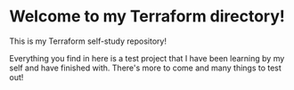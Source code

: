 <h1>Welcome to my Terraform directory!</h1>
This is my Terraform self-study repository!

Everything you find in here is a test project that I have been learning by my self and have finished with. There's more to come and many things to test out!